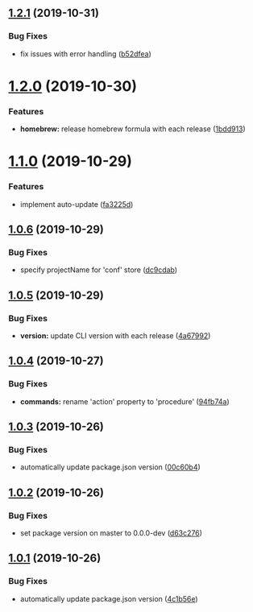 ## [1.2.1](https://github.com/edosrecki/oopsiee-cli/compare/v1.2.0...v1.2.1) (2019-10-31)


### Bug Fixes

* fix issues with error handling ([b52dfea](https://github.com/edosrecki/oopsiee-cli/commit/b52dfeaf799ee96b4e0b23ef4c4f3c6ac00da0b1))

# [1.2.0](https://github.com/edosrecki/oopsiee-cli/compare/v1.1.0...v1.2.0) (2019-10-30)


### Features

* **homebrew:** release homebrew formula with each release ([1bdd913](https://github.com/edosrecki/oopsiee-cli/commit/1bdd913f69e035b8d81b3a6ae74ac7ce7c105dbb))

# [1.1.0](https://github.com/edosrecki/oopsiee-cli/compare/v1.0.6...v1.1.0) (2019-10-29)


### Features

* implement auto-update ([fa3225d](https://github.com/edosrecki/oopsiee-cli/commit/fa3225d7fa9438bf3afd777296d01217c430bcf8))

## [1.0.6](https://github.com/edosrecki/oopsiee-cli/compare/v1.0.5...v1.0.6) (2019-10-29)


### Bug Fixes

* specify projectName for 'conf' store ([dc9cdab](https://github.com/edosrecki/oopsiee-cli/commit/dc9cdab42ae7326dfd7bf461a77fec5ad629bc0b))

## [1.0.5](https://github.com/edosrecki/oopsiee-cli/compare/v1.0.4...v1.0.5) (2019-10-29)


### Bug Fixes

* **version:** update CLI version with each release ([4a67992](https://github.com/edosrecki/oopsiee-cli/commit/4a67992bb6d7f9d7d3b37bcb108d6d8b3f8f98d6))

## [1.0.4](https://github.com/edosrecki/oopsiee-cli/compare/v1.0.3...v1.0.4) (2019-10-27)


### Bug Fixes

* **commands:** rename 'action' property to 'procedure' ([94fb74a](https://github.com/edosrecki/oopsiee-cli/commit/94fb74a554890bf8f894690a7294f1b3c11cfa6f))

## [1.0.3](https://github.com/edosrecki/oopsiee-cli/compare/v1.0.2...v1.0.3) (2019-10-26)


### Bug Fixes

* automatically update package.json version ([00c60b4](https://github.com/edosrecki/oopsiee-cli/commit/00c60b4f9a9adf4b7b4d73ec17adb902854267a0))

## [1.0.2](https://github.com/edosrecki/oopsiee-cli/compare/v1.0.1...v1.0.2) (2019-10-26)


### Bug Fixes

* set package version on master to 0.0.0-dev ([d63c276](https://github.com/edosrecki/oopsiee-cli/commit/d63c276e25a32414836a183ed5fb28461845bfe7))

## [1.0.1](https://github.com/edosrecki/oopsiee-cli/compare/v1.0.0...v1.0.1) (2019-10-26)


### Bug Fixes

* automatically update package.json version ([4c1b56e](https://github.com/edosrecki/oopsiee-cli/commit/4c1b56e7d04210cf1dfe3369e878073131669b93))
